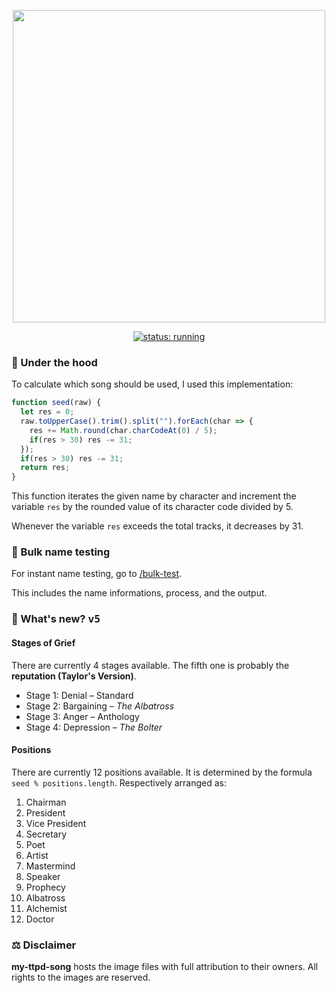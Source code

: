 <p align="center"><a href="https://bit.ly/my-ttpd-song">
  <picture>
    <source media="(prefers-color-scheme: dark)" srcset="https://my-ttpd-song.vercel.app/img/anthology.jpg" width="500">
    <img alt="" src="https://my-ttpd-song.vercel.app/img/standard.png" width="500">
  </picture>
</a></p>

<p align="center"><a href="https://my-ttpd-song.vercel.app"><img src="https://img.shields.io/badge/status-running-blue?style=for-the-badge&logo=vercel&labelColor=black" alt="status: running"></a></p>

### :book: Under the hood

To calculate which song should be used, I used this implementation:

```js
function seed(raw) {
  let res = 0;
  raw.toUpperCase().trim().split("").forEach(char => {
    res += Math.round(char.charCodeAt(0) / 5);
    if(res > 30) res -= 31;
  });
  if(res > 30) res -= 31;
  return res;
}
```

This function iterates the given name by character and increment the variable `res` by the rounded value of its character code divided by 5.

Whenever the variable `res` exceeds the total tracks, it decreases by 31.

### :test_tube: Bulk name testing
For instant name testing, go to [/bulk-test](https://my-ttpd-song.vercel.app/bulk-test).

This includes the name informations, process, and the output.

### :fallen_leaf: What's new? <kbd>v5</kbd>

#### Stages of Grief

There are currently 4 stages available. The fifth one is probably the **reputation (Taylor's Version)**.

- Stage 1: Denial &ndash; Standard
- Stage 2: Bargaining &ndash; *The Albatross*
- Stage 3: Anger &ndash; Anthology
- Stage 4: Depression &ndash; *The Bolter*

#### Positions

There are currently 12 positions available. It is determined by the formula `seed % positions.length`. Respectively arranged as:

1. Chairman
2. President
3. Vice President
4. Secretary
5. Poet
6. Artist
7. Mastermind
8. Speaker
9. Prophecy
10. Albatross
11. Alchemist
12. Doctor

### :balance_scale: Disclaimer
**my-ttpd-song** hosts the image files with full attribution to their owners. All rights to the images are reserved.
